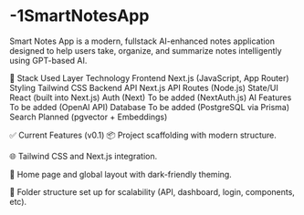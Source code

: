 # -1SmartNotesApp
Smart Notes App is a modern, fullstack AI-enhanced notes application designed to help users take, organize, and summarize notes intelligently using GPT-based AI.

🧩 Stack Used
Layer	Technology
Frontend	Next.js (JavaScript, App Router)
Styling	Tailwind CSS
Backend API	Next.js API Routes (Node.js)
State/UI	React (built into Next.js)
Auth (Next)	To be added (NextAuth.js)
AI Features	To be added (OpenAI API)
Database	To be added (PostgreSQL via Prisma)
Search	Planned (pgvector + Embeddings)

✅ Current Features (v0.1)
📦 Project scaffolding with modern structure.

🌐 Tailwind CSS and Next.js integration.

🧪 Home page and global layout with dark-friendly theming.

📁 Folder structure set up for scalability (API, dashboard, login, components, etc).
